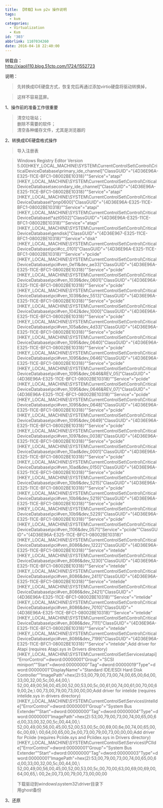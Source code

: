 ```yaml
---
title: 【转载】kvm p2v 操作说明
tags:
  - kvm
categories:
  - Virtualization
  - Kvm
id: '303'
abbrlink: 1107034260
date: 2016-04-18 22:40:00
---
```


  
转载自：  
http://xiaoli110.blog.51cto.com/1724/1552723  
  
说明：  

> 先转换成IDE硬盘方式，恢复完后再通过添加virtio硬盘将驱动转换掉，  

> 这样不容易蓝屏。  
>   

1、操作前的准备工作很重要  

> 清空垃圾站；  
> 删除不需要的软件；  
> 清空各种缓存文件，尤其是浏览器的  
>   

2、转换成IDE硬盘格式操作  

> 导入注册表  

> Windows Registry Editor Version 5.00\[HKEY\_LOCAL\_MACHINE\\SYSTEM\\CurrentControlSet\\Control\\CriticalDeviceDatabase\\primary\_ide\_channel\]"ClassGUID"="{4D36E96A-E325-11CE-BFC1-08002BE10318}""Service"="atapi"\[HKEY\_LOCAL\_MACHINE\\SYSTEM\\CurrentControlSet\\Control\\CriticalDeviceDatabase\\secondary\_ide\_channel\]"ClassGUID"="{4D36E96A-E325-11CE-BFC1-08002BE10318}""Service"="atapi"\[HKEY\_LOCAL\_MACHINE\\SYSTEM\\CurrentControlSet\\Control\\CriticalDeviceDatabase\\\*pnp0600\]"ClassGUID"="{4D36E96A-E325-11CE-BFC1-08002BE10318}""Service"="atapi"\[HKEY\_LOCAL\_MACHINE\\SYSTEM\\CurrentControlSet\\Control\\CriticalDeviceDatabase\\\*azt0502\]"ClassGUID"="{4D36E96A-E325-11CE-BFC1-08002BE10318}""Service"="atapi"\[HKEY\_LOCAL\_MACHINE\\SYSTEM\\CurrentControlSet\\Control\\CriticalDeviceDatabase\\gendisk\]"ClassGUID"="{4D36E967-E325-11CE-BFC1-08002BE10318}""Service"="disk"\[HKEY\_LOCAL\_MACHINE\\SYSTEM\\CurrentControlSet\\Control\\CriticalDeviceDatabase\\pci#cc\_0101\]"ClassGUID"="{4D36E96A-E325-11CE-BFC1-08002BE10318}""Service"="pciide"\[HKEY\_LOCAL\_MACHINE\\SYSTEM\\CurrentControlSet\\Control\\CriticalDeviceDatabase\\pci#ven\_0e11&dev\_ae33\]"ClassGUID"="{4D36E96A-E325-11CE-BFC1-08002BE10318}""Service"="pciide"\[HKEY\_LOCAL\_MACHINE\\SYSTEM\\CurrentControlSet\\Control\\CriticalDeviceDatabase\\pci#ven\_1039&dev\_0601\]"ClassGUID"="{4D36E96A-E325-11CE-BFC1-08002BE10318}""Service"="pciide"\[HKEY\_LOCAL\_MACHINE\\SYSTEM\\CurrentControlSet\\Control\\CriticalDeviceDatabase\\pci#ven\_1039&dev\_5513\]"ClassGUID"="{4D36E96A-E325-11CE-BFC1-08002BE10318}""Service"="pciide"\[HKEY\_LOCAL\_MACHINE\\SYSTEM\\CurrentControlSet\\Control\\CriticalDeviceDatabase\\pci#ven\_1042&dev\_1000\]"ClassGUID"="{4D36E96A-E325-11CE-BFC1-08002BE10318}""Service"="pciide"\[HKEY\_LOCAL\_MACHINE\\SYSTEM\\CurrentControlSet\\Control\\CriticalDeviceDatabase\\pci#ven\_105a&dev\_4d33\]"ClassGUID"="{4D36E96A-E325-11CE-BFC1-08002BE10318}""Service"="pciide"\[HKEY\_LOCAL\_MACHINE\\SYSTEM\\CurrentControlSet\\Control\\CriticalDeviceDatabase\\pci#ven\_1095&dev\_0640\]"ClassGUID"="{4D36E96A-E325-11CE-BFC1-08002BE10318}""Service"="pciide"\[HKEY\_LOCAL\_MACHINE\\SYSTEM\\CurrentControlSet\\Control\\CriticalDeviceDatabase\\pci#ven\_1095&dev\_0646\]"ClassGUID"="{4D36E96A-E325-11CE-BFC1-08002BE10318}""Service"="pciide"\[HKEY\_LOCAL\_MACHINE\\SYSTEM\\CurrentControlSet\\Control\\CriticalDeviceDatabase\\pci#ven\_1095&dev\_0646&REV\_05\]"ClassGUID"="{4D36E96A-E325-11CE-BFC1-08002BE10318}""Service"="pciide"\[HKEY\_LOCAL\_MACHINE\\SYSTEM\\CurrentControlSet\\Control\\CriticalDeviceDatabase\\pci#ven\_1095&dev\_0646&REV\_07\]"ClassGUID"="{4D36E96A-E325-11CE-BFC1-08002BE10318}""Service"="pciide"\[HKEY\_LOCAL\_MACHINE\\SYSTEM\\CurrentControlSet\\Control\\CriticalDeviceDatabase\\pci#ven\_1095&dev\_0648\]"ClassGUID"="{4D36E96A-E325-11CE-BFC1-08002BE10318}""Service"="pciide"\[HKEY\_LOCAL\_MACHINE\\SYSTEM\\CurrentControlSet\\Control\\CriticalDeviceDatabase\\pci#ven\_1095&dev\_0649\]"ClassGUID"="{4D36E96A-E325-11CE-BFC1-08002BE10318}""Service"="pciide"\[HKEY\_LOCAL\_MACHINE\\SYSTEM\\CurrentControlSet\\Control\\CriticalDeviceDatabase\\pci#ven\_1097&dev\_0038\]"ClassGUID"="{4D36E96A-E325-11CE-BFC1-08002BE10318}""Service"="pciide"\[HKEY\_LOCAL\_MACHINE\\SYSTEM\\CurrentControlSet\\Control\\CriticalDeviceDatabase\\pci#ven\_10ad&dev\_0001\]"ClassGUID"="{4D36E96A-E325-11CE-BFC1-08002BE10318}""Service"="pciide"\[HKEY\_LOCAL\_MACHINE\\SYSTEM\\CurrentControlSet\\Control\\CriticalDeviceDatabase\\pci#ven\_10ad&dev\_0150\]"ClassGUID"="{4D36E96A-E325-11CE-BFC1-08002BE10318}""Service"="pciide"\[HKEY\_LOCAL\_MACHINE\\SYSTEM\\CurrentControlSet\\Control\\CriticalDeviceDatabase\\pci#ven\_10b9&dev\_5215\]"ClassGUID"="{4D36E96A-E325-11CE-BFC1-08002BE10318}""Service"="pciide"\[HKEY\_LOCAL\_MACHINE\\SYSTEM\\CurrentControlSet\\Control\\CriticalDeviceDatabase\\pci#ven\_10b9&dev\_5219\]"ClassGUID"="{4D36E96A-E325-11CE-BFC1-08002BE10318}""Service"="pciide"\[HKEY\_LOCAL\_MACHINE\\SYSTEM\\CurrentControlSet\\Control\\CriticalDeviceDatabase\\pci#ven\_10b9&dev\_5229\]"ClassGUID"="{4D36E96A-E325-11CE-BFC1-08002BE10318}""Service"="pciide"\[HKEY\_LOCAL\_MACHINE\\SYSTEM\\CurrentControlSet\\Control\\CriticalDeviceDatabase\\pci#ven\_1106&dev\_0571\]"Service"="pciide""ClassGUID"="{4D36E96A-E325-11CE-BFC1-08002BE10318}"\[HKEY\_LOCAL\_MACHINE\\SYSTEM\\CurrentControlSet\\Control\\CriticalDeviceDatabase\\pci#ven\_8086&dev\_1222\]"ClassGUID"="{4D36E96A-E325-11CE-BFC1-08002BE10318}""Service"="intelide"\[HKEY\_LOCAL\_MACHINE\\SYSTEM\\CurrentControlSet\\Control\\CriticalDeviceDatabase\\pci#ven\_8086&dev\_1230\]"ClassGUID"="{4D36E96A-E325-11CE-BFC1-08002BE10318}""Service"="intelide"\[HKEY\_LOCAL\_MACHINE\\SYSTEM\\CurrentControlSet\\Control\\CriticalDeviceDatabase\\pci#ven\_8086&dev\_2411\]"ClassGUID"="{4D36E96A-E325-11CE-BFC1-08002BE10318}""Service"="intelide"\[HKEY\_LOCAL\_MACHINE\\SYSTEM\\CurrentControlSet\\Control\\CriticalDeviceDatabase\\pci#ven\_8086&dev\_2421\]"ClassGUID"="{4D36E96A-E325-11CE-BFC1-08002BE10318}""Service"="intelide"\[HKEY\_LOCAL\_MACHINE\\SYSTEM\\CurrentControlSet\\Control\\CriticalDeviceDatabase\\pci#ven\_8086&dev\_7010\]"ClassGUID"="{4D36E96A-E325-11CE-BFC1-08002BE10318}""Service"="intelide"\[HKEY\_LOCAL\_MACHINE\\SYSTEM\\CurrentControlSet\\Control\\CriticalDeviceDatabase\\pci#ven\_8086&dev\_7111\]"ClassGUID"="{4D36E96A-E325-11CE-BFC1-08002BE10318}""Service"="intelide"\[HKEY\_LOCAL\_MACHINE\\SYSTEM\\CurrentControlSet\\Control\\CriticalDeviceDatabase\\pci#ven\_8086&dev\_7199\]"ClassGUID"="{4D36E96A-E325-11CE-BFC1-08002BE10318}""Service"="intelide";Add driver for Atapi (requires Atapi.sys in Drivers directory)\[HKEY\_LOCAL\_MACHINE\\SYSTEM\\CurrentControlSet\\Services\\atapi\]"ErrorControl"=dword:00000001"Group"="SCSI miniport""Start"=dword:00000000"Tag"=dword:00000019"Type"=dword:00000001"DisplayName"="Standard IDE/ESDI Hard Disk Controller""ImagePath"=hex(2):53,00,79,00,73,00,74,00,65,00,6d,00,33,00,32,00,5c,00,44,00,\\   52,00,49,00,56,00,45,00,52,00,53,00,5c,00,61,00,74,00,61,00,70,00,69,00,2e,\\   00,73,00,79,00,73,00,00,00;Add driver for intelide (requires intelide.sys in drivers directory)\[HKEY\_LOCAL\_MACHINE\\SYSTEM\\CurrentControlSet\\Services\\IntelIde\]"ErrorControl"=dword:00000001"Group"="System Bus Extender""Start"=dword:00000000"Tag"=dword:00000004"Type"=dword:00000001"ImagePath"=hex(2):53,00,79,00,73,00,74,00,65,00,6d,00,33,00,32,00,5c,00,44,00,\\   52,00,49,00,56,00,45,00,52,00,53,00,5c,00,69,00,6e,00,74,00,65,00,6c,00,69,\\   00,64,00,65,00,2e,00,73,00,79,00,73,00,00,00;Add driver for Pciide (requires Pciide.sys and Pciidex.sys in Drivers directory)\[HKEY\_LOCAL\_MACHINE\\SYSTEM\\CurrentControlSet\\Services\\PCIIde\]"ErrorControl"=dword:00000001"Group"="System Bus Extender""Start"=dword:00000000"Tag"=dword:00000003"Type"=dword:00000001"ImagePath"=hex(2):53,00,79,00,73,00,74,00,65,00,6d,00,33,00,32,00,5c,00,44,00,\\   52,00,49,00,56,00,45,00,52,00,53,00,5c,00,70,00,63,00,69,00,69,00,64,00,65,\\   00,2e,00,73,00,79,00,73,00,00,00  
> 
> 下载驱动到windows\\system32\\driver目录下  
> 用ghost备份  
>   

3、还原  

>   

>